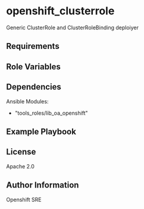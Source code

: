 openshift_clusterrole
=========

Generic ClusterRole and ClusterRoleBinding deploiyer

Requirements
------------


Role Variables
--------------


Dependencies
------------

Ansible Modules:

- "tools_roles/lib_oa_openshift"


Example Playbook
----------------

License
-------

Apache 2.0

Author Information
------------------

Openshift SRE
